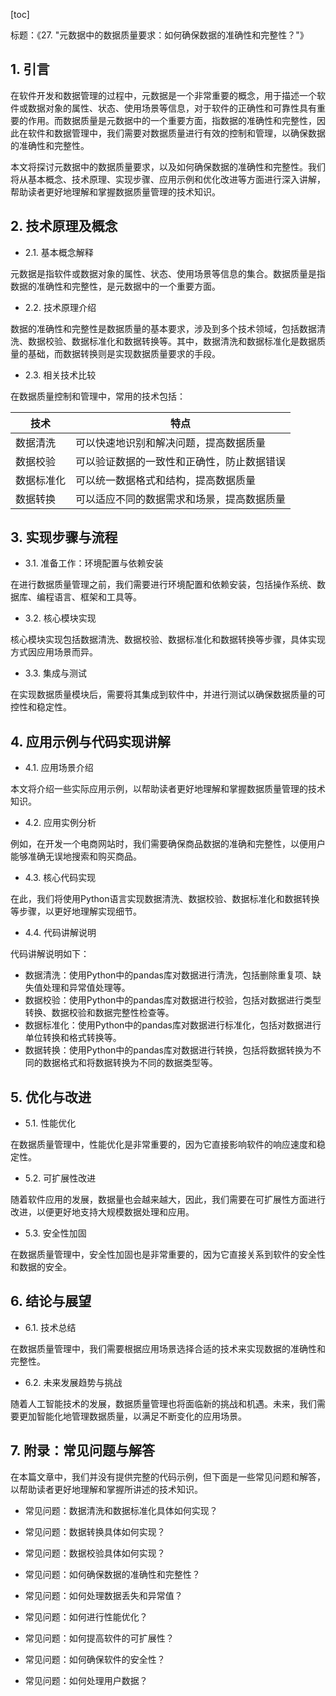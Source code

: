 
[toc]                    
                
                
标题：《27. "元数据中的数据质量要求：如何确保数据的准确性和完整性？"》

## 1. 引言

在软件开发和数据管理的过程中，元数据是一个非常重要的概念，用于描述一个软件或数据对象的属性、状态、使用场景等信息，对于软件的正确性和可靠性具有重要的作用。而数据质量是元数据中的一个重要方面，指数据的准确性和完整性，因此在软件和数据管理中，我们需要对数据质量进行有效的控制和管理，以确保数据的准确性和完整性。

本文将探讨元数据中的数据质量要求，以及如何确保数据的准确性和完整性。我们将从基本概念、技术原理、实现步骤、应用示例和优化改进等方面进行深入讲解，帮助读者更好地理解和掌握数据质量管理的技术知识。

## 2. 技术原理及概念

- 2.1. 基本概念解释

元数据是指软件或数据对象的属性、状态、使用场景等信息的集合。数据质量是指数据的准确性和完整性，是元数据中的一个重要方面。

- 2.2. 技术原理介绍

数据的准确性和完整性是数据质量的基本要求，涉及到多个技术领域，包括数据清洗、数据校验、数据标准化和数据转换等。其中，数据清洗和数据标准化是数据质量的基础，而数据转换则是实现数据质量要求的手段。

- 2.3. 相关技术比较

在数据质量控制和管理中，常用的技术包括：

| 技术 | 特点 |
| --- | --- |
| 数据清洗 | 可以快速地识别和解决问题，提高数据质量 |
| 数据校验 | 可以验证数据的一致性和正确性，防止数据错误 |
| 数据标准化 | 可以统一数据格式和结构，提高数据质量 |
| 数据转换 | 可以适应不同的数据需求和场景，提高数据质量 |

## 3. 实现步骤与流程

- 3.1. 准备工作：环境配置与依赖安装

在进行数据质量管理之前，我们需要进行环境配置和依赖安装，包括操作系统、数据库、编程语言、框架和工具等。

- 3.2. 核心模块实现

核心模块实现包括数据清洗、数据校验、数据标准化和数据转换等步骤，具体实现方式因应用场景而异。

- 3.3. 集成与测试

在实现数据质量模块后，需要将其集成到软件中，并进行测试以确保数据质量的可控性和稳定性。

## 4. 应用示例与代码实现讲解

- 4.1. 应用场景介绍

本文将介绍一些实际应用示例，以帮助读者更好地理解和掌握数据质量管理的技术知识。

- 4.2. 应用实例分析

例如，在开发一个电商网站时，我们需要确保商品数据的准确和完整性，以便用户能够准确无误地搜索和购买商品。

- 4.3. 核心代码实现

在此，我们将使用Python语言实现数据清洗、数据校验、数据标准化和数据转换等步骤，以更好地理解实现细节。

- 4.4. 代码讲解说明

代码讲解说明如下：

- 数据清洗：使用Python中的pandas库对数据进行清洗，包括删除重复项、缺失值处理和异常值处理等。
- 数据校验：使用Python中的pandas库对数据进行校验，包括对数据进行类型转换、数据校验和数据完整性检查等。
- 数据标准化：使用Python中的pandas库对数据进行标准化，包括对数据进行单位转换和格式转换等。
- 数据转换：使用Python中的pandas库对数据进行转换，包括将数据转换为不同的数据格式和将数据转换为不同的数据类型等。

## 5. 优化与改进

- 5.1. 性能优化

在数据质量管理中，性能优化是非常重要的，因为它直接影响软件的响应速度和稳定性。

- 5.2. 可扩展性改进

随着软件应用的发展，数据量也会越来越大，因此，我们需要在可扩展性方面进行改进，以便更好地支持大规模数据处理和应用。

- 5.3. 安全性加固

在数据质量管理中，安全性加固也是非常重要的，因为它直接关系到软件的安全性和数据的安全。

## 6. 结论与展望

- 6.1. 技术总结

在数据质量管理中，我们需要根据应用场景选择合适的技术来实现数据的准确性和完整性。

- 6.2. 未来发展趋势与挑战

随着人工智能技术的发展，数据质量管理也将面临新的挑战和机遇。未来，我们需要更加智能化地管理数据质量，以满足不断变化的应用场景。

## 7. 附录：常见问题与解答

在本篇文章中，我们并没有提供完整的代码示例，但下面是一些常见问题和解答，以帮助读者更好地理解和掌握所讲述的技术知识。

- 常见问题：数据清洗和数据标准化具体如何实现？

- 常见问题：数据转换具体如何实现？

- 常见问题：数据校验具体如何实现？

- 常见问题：如何确保数据的准确性和完整性？

- 常见问题：如何处理数据丢失和异常值？

- 常见问题：如何进行性能优化？

- 常见问题：如何提高软件的可扩展性？

- 常见问题：如何确保软件的安全性？

- 常见问题：如何处理用户数据？

